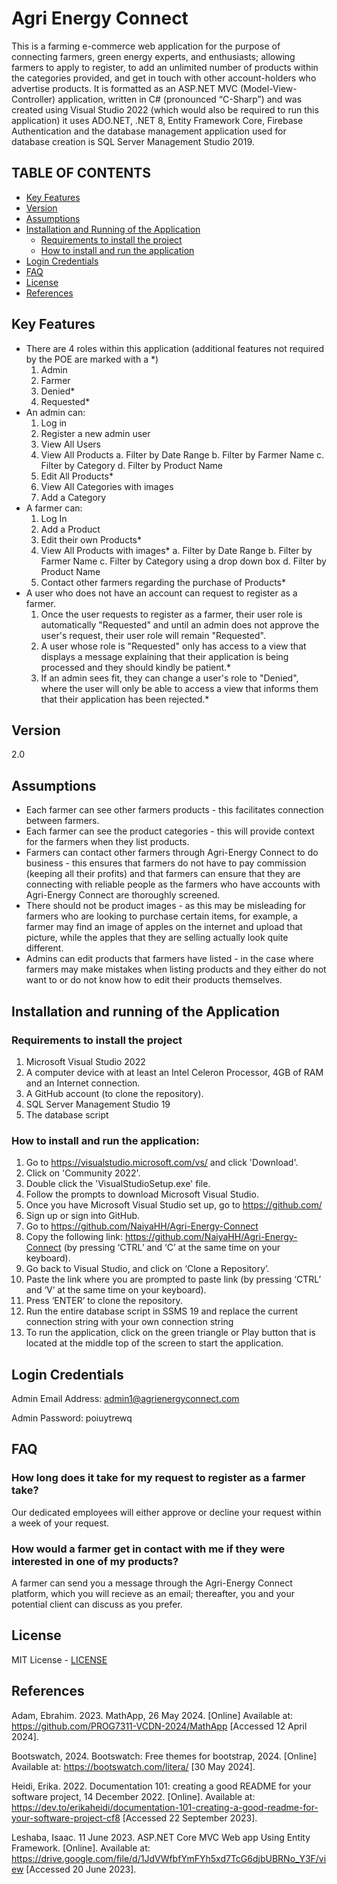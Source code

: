 
# Agri Energy Connect
This is a farming e-commerce web application for the purpose of connecting farmers, green energy experts, and enthusiasts; allowing farmers to apply to register,  to add an unlimited number of products within the categories provided, and get in touch with other account-holders who advertise products. It is formatted as an ASP.NET MVC (Model-View-Controller) application, written in C# (pronounced “C-Sharp”) and was created using Visual Studio 2022 (which would also be required to run this application) it uses ADO.NET, .NET 8, Entity Framework Core, Firebase Authentication and the database management application used for database creation is SQL Server Management Studio 2019. 


## TABLE OF CONTENTS
- [Key Features](#key-features)
- [Version](#version)
- [Assumptions](#assumptions)
- [Installation and Running of the Application](#installation-and-running-of-the-application)
   + [Requirements to install the project](#requirements-to-install-the-project)
   + [How to install and run the application](#how-to-install-and-run-the-application)
- [Login Credentials](#login-credentials)
- [FAQ](#faq)
- [License](#license)
- [References](#references)


## Key Features
- There are 4 roles within this application (additional features not required by the POE are marked with a *)
  1. Admin
  2. Farmer
  3. Denied*
  4. Requested*
- An admin can:
  1. Log in
  2. Register a new admin user
  3. View All Users
  4. View All Products
     a. Filter by Date Range
     b. Filter by Farmer Name
     c. Filter by Category
     d. Filter by Product Name
  6. Edit All Products*
  7. View All Categories with images
  8. Add a Category
- A farmer can:
  1. Log In
  2. Add a Product
  3. Edit their own Products*
  4. View All Products with images*
     a. Filter by Date Range
     b. Filter by Farmer Name
     c. Filter by Category using a drop down box
     d. Filter by Product Name
  5. Contact other farmers regarding the purchase of Products*
- A user who does not have an account can request to register as a farmer.
  1. Once the user requests to register as a farmer, their user role is automatically "Requested" and until an admin does not approve the user's request, their user role will remain "Requested".
  2. A user whose role is "Requested" only has access to a view that displays a message explaining that their application is being processed and they should kindly be patient.*
  3. If an admin sees fit, they can change a user's role to "Denied", where the user will only be able to access a view that informs them that their application has been rejected.*

## Version
2.0

## Assumptions
- Each farmer can see other farmers products - this facilitates connection between farmers.
- Each farmer can see the product categories - this will provide context for the farmers when they list products.
- Farmers can contact other farmers through Agri-Energy Connect to do business - this ensures that farmers do not have to pay commission (keeping all their profits) and that farmers can ensure that they are connecting with reliable people as the farmers who have accounts with Agri-Energy Connect are thoroughly screened.
- There should not be product images - as this may be misleading for farmers who are looking to purchase certain items, for example, a farmer may find an image of apples on the internet and upload that picture, while the apples that they are selling actually look quite different.
- Admins can edit products that farmers have listed - in the case where farmers may make mistakes when listing products and they either do not want to or do not know how to edit their products themselves.



## Installation and running of the Application
### Requirements to install the project
1. Microsoft Visual Studio 2022
2. A computer device with at least an Intel Celeron Processor, 4GB of RAM and an Internet connection.
3. A GitHub account (to clone the repository).
4. SQL Server Management Studio 19
5. The database script

### How to install and run the application:
1. Go to https://visualstudio.microsoft.com/vs/ and click 'Download'.
2. Click on 'Community 2022'.
3. Double click the 'VisualStudioSetup.exe' file.
4. Follow the prompts to download Microsoft Visual Studio.
5. Once you have Microsoft Visual Studio set up, go to https://github.com/
6. Sign up or sign into GitHub.
7. Go to https://github.com/NaiyaHH/Agri-Energy-Connect
8. Copy the following link: https://github.com/NaiyaHH/Agri-Energy-Connect (by pressing ‘CTRL’ and ‘C’ at the same time on your keyboard).
9. Go back to Visual Studio, and click on ‘Clone a Repository’.
10. Paste the link where you are prompted to paste link (by pressing ‘CTRL’ and ‘V’ at the same time on your keyboard).
11. Press ‘ENTER’ to clone the repository.
12. Run the entire database script in SSMS 19 and replace the current connection string with your own connection string
13. To run the application, click on the green triangle or Play button that is located at the middle top of the screen to start the application.

## Login Credentials
Admin Email Address: admin1@agrienergyconnect.com

Admin Password: poiuytrewq

## FAQ
### How long does it take for my request to register as a farmer take?
Our dedicated employees will either approve or decline your request within a week of your request.

### How would a farmer get in contact with me if they were interested in one of my products?
A farmer can send you a message through the Agri-Energy Connect platform, which you will recieve as an email; thereafter, you and your potential client can discuss as you prefer. 

## License
MIT License - [LICENSE](LICENSE)

## References
Adam, Ebrahim. 2023. MathApp, 26 May 2024. [Online] Available at: https://github.com/PROG7311-VCDN-2024/MathApp [Accessed 12 April 2024].

Bootswatch, 2024. Bootswatch: Free themes for bootstrap, 2024. [Online] Available at: https://bootswatch.com/litera/ [30 May 2024].

Heidi, Erika. 2022. Documentation 101: creating a good README for your software project, 14 December 2022. [Online]. Available at: https://dev.to/erikaheidi/documentation-101-creating-a-good-readme-for-your-software-project-cf8 [Accessed 22 September 2023].

Leshaba, Isaac. 11 June 2023. ASP.NET Core MVC Web app Using Entity Framework. [Online]. Available at: https://drive.google.com/file/d/1JdVWfbfYmFYh5xd7TcG6djbUBRNo_Y3F/view [Accessed 20 June 2023].
